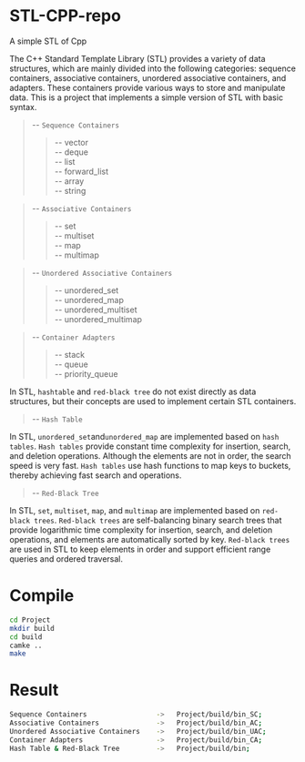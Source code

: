 # STL-CPP-repo
A simple STL of Cpp

The C++ Standard Template Library (STL) provides a variety of data structures, which are mainly divided into the following categories: sequence containers, associative containers, unordered associative containers, and adapters. These containers provide various ways to store and manipulate data. This is a project that implements a simple version of STL with basic syntax.
> -- ``Sequence Containers``
>> -- vector  
>> -- deque  
>> -- list  
>> -- forward_list   
>> -- array  
>> -- string  

> -- ``Associative Containers``
>> -- set  
>> -- multiset  
>> -- map  
>> -- multimap   

> -- ``Unordered Associative Containers``
>> -- unordered_set  
>> -- unordered_map  
>> -- unordered_multiset  
>> -- unordered_multimap

> -- ``Container Adapters``
>> -- stack  
>> -- queue  
>> -- priority_queue    

In STL, ``hashtable`` and ``red-black tree`` do not exist directly as data structures, but their concepts are used to implement certain STL containers.
> -- ``Hash Table``
  
  In STL, ``unordered_set``and``unordered_map`` are implemented based on ``hash tables``. ``Hash tables`` provide constant time complexity for insertion, search, and deletion operations. Although the elements are not in order, the search speed is very fast. ``Hash tables`` use hash functions to map keys to buckets, thereby achieving fast search and operations.
> -- ``Red-Black Tree``
  
  In STL, ``set``, ``multiset``, ``map``, and ``multimap`` are implemented based on ``red-black trees``. ``Red-black trees`` are self-balancing binary search trees that provide logarithmic time complexity for insertion, search, and deletion operations, and elements are automatically sorted by key. ``Red-black trees`` are used in STL to keep elements in order and support efficient range queries and ordered traversal.

# Compile
``` bash
cd Project
mkdir build
cd build
camke ..
make
```

# Result
``` bash
Sequence Containers                 ->   Project/build/bin_SC;  
Associative Containers              ->   Project/build/bin_AC; 
Unordered Associative Containers    ->   Project/build/bin_UAC; 
Container Adapters                  ->   Project/build/bin_CA; 
Hash Table & Red-Black Tree         ->   Project/build/bin; 
```